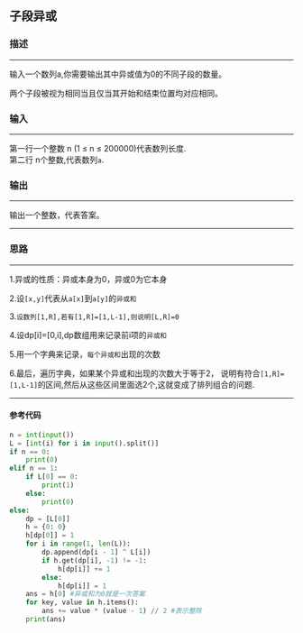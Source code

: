 ## 子段异或
### 描述

* * *

输入一个数列a,你需要输出其中异或值为0的不同子段的数量。

两个子段被视为相同当且仅当其开始和结束位置均对应相同。

### 输入

* * *
第一行一个整数 n (1 $\leq$ n $\leq$ 200000)代表数列长度.  
第二行 n个整数,代表数列`a`.

### 输出
***
输出一个整数，代表答案。

***
### 思路
***
1.异或的性质：异或本身为0，异或0为它本身  

2.设`[x,y]`代表从`a[x]`到`a[y]`的`异或和`  

3.`设数列[1,R],若有[1,R]=[1,L-1],则说明[L,R]=0`  

4.设dp[i]=[0,i],dp数组用来记录前i项的`异或和`  

5.用一个字典来记录，`每个异或和`出现的次数  

6.最后，遍历字典，如果某个异或和出现的次数大于等于2，
说明有符合`[1,R]=[1,L-1]`的区间,然后从这些区间里面选2个,这就变成了排列组合的问题.
***


#### 参考代码
```python
n = int(input())
L = [int(i) for i in input().split()]
if n == 0:
    print(0)
elif n == 1:
    if L[0] == 0:
        print(1)
    else:
        print(0)
else:
    dp = [L[0]]
    h = {0: 0}
    h[dp[0]] = 1
    for i in range(1, len(L)):
        dp.append(dp[i - 1] ^ L[i])
        if h.get(dp[i], -1) != -1:
            h[dp[i]] += 1
        else:
            h[dp[i]] = 1
    ans = h[0] #异或和为0就是一次答案
    for key, value in h.items():
        ans += value * (value - 1) // 2 #表示整除
    print(ans)


```
